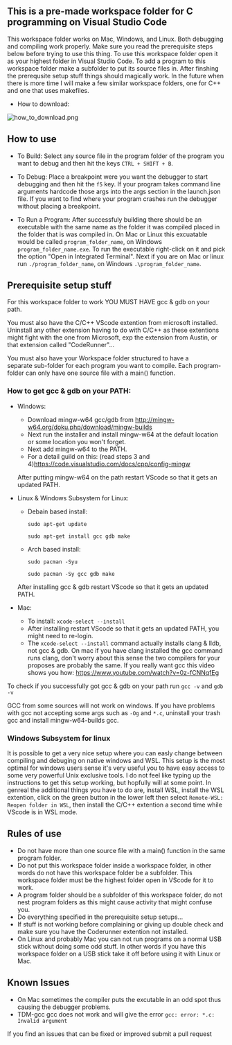 ## This is a pre-made workspace folder for C programming on Visual Studio Code
This workspace folder works on Mac, Windows, and Linux. Both debugging and compiling work properly. Make sure you read the prerequisite steps below before trying to use this thing. To use this workspace folder open it as your highest folder in Visual Studio Code. To add a program to this workspace folder make a subfolder to put its source files in. After finshing the prerequsite setup stuff things should magically work. In the future when there is more time I will make a few similar workspace folders, one for C++ and one that uses makefiles.

- How to download:

![how_to_download.png](https://cdn.discordapp.com/attachments/750174753372766280/794445866790289428/how_to_download.png)


## How to use

- To Build:
Select any source file in the program folder of the program you want to debug and then hit the keys `CTRL + SHIFT + B`.

- To Debug:
Place a breakpoint were you want the debugger to start debugging and then hit the `f5` key.
If your program takes command line arguments hardcode those args into the args section in the launch.json file. If you want to find where your program crashes run the debugger without placing a breakpoint.

- To Run a Program:
After successfuly building there should be an executable with the same name as the folder it was compiled placed in the folder that is was compiled in. On Mac or Linux this excuatable would be called `program_folder_name`, on Windows `program_folder_name.exe`. To run the executable right-click on it and pick the option "Open in Integrated Terminal". Next if you are on Mac or linux run `./program_folder_name`, on Windows `.\program_folder_name`.


## Prerequisite setup stuff

 
For this workspace folder to work YOU MUST HAVE gcc & gdb on your path.
	
You must also have the C/C++ VScode extention from microsoft installed.	
Uninstall any other extension having to do with C/C++ as these extentions	
might fight with the one from Microsoft, exp the extension from Austin, or
that extension called "CodeRunner"...	

You must also have your Workspace folder structured to have a	
separate sub-folder for each program you want to compile. Each
program-folder can only have one source file with a main() function.
	
	
### How to get gcc & gdb on your PATH:
 
* Windows:

  * Download mingw-w64 gcc/gdb from http://mingw-w64.org/doku.php/download/mingw-builds
  * Next run the installer and install mingw-w64 at the default location or some location you won't forget.
  * Next add mingw-w64 to the PATH.
  * For a detail guild on this: (read steps 3 and 4)https://code.visualstudio.com/docs/cpp/config-mingw
  
  After putting mingw-w64 on the path restart VScode so that it gets an updated PATH.
	
  
* Linux & Windows Subsystem for Linux:

  * Debain based install:
  
    `sudo apt-get update`
    
    `sudo apt-get install gcc gdb make`

  * Arch based install:
  
    `sudo pacman -Syu`
    
    `sudo pacman -Sy gcc gdb make`

  After installing gcc & gdb restart VScode so that it gets an updated PATH.


* Mac:

  * To install: `xcode-select --install`
  * After installing restart VScode so that it gets an updated PATH, you might need to re-login.
  * The `xcode-select --install` command actually installs clang & lldb, not gcc & gdb.
On mac if you have clang installed the gcc command runs clang, don't worry
about this sense the two compilers for your proposes are probably the same.
If you really want gcc this video shows you how: https://www.youtube.com/watch?v=0z-fCNNqfEg


To check if you successfully got gcc & gdb on your path	run `gcc -v` and `gdb -v`

GCC from some sources will not work on windows. If you have problems with gcc not accepting
some args such as `-Og` and `*.c`, uninstall your trash gcc and install mingw-w64-builds gcc. 


### Windows Subsystem for linux
It is possible to get a very nice setup where you can easly change between compiling and debuging on native windows and WSL.
This setup is the most optimal for windows users sense it's very useful you to have easy access to some very powerful Unix exclusive tools.
I do not feel like typing up the instructions to get this setup working, but hopfully will at some point. In genreal the additional things you have to do are, install WSL, install the WSL extention, click on the green button in the lower left then select `Remote-WSL: Reopen folder in WSL`, then install the C/C++ extention a second time while VScode is in WSL mode.



## Rules of use
- Do not have more than one source file with a main() function in the same program folder.
- Do not put this workspace folder inside a workspace folder, in other words do not have this workspace folder be a subfolder. This workspace folder must be the highest folder open in VScode for it to work.
- A program folder should be a subfolder of this workspace folder, do not nest program folders as this might cause activity that might confuse you.
- Do everything specified in the prerequisite setup setups...
- If stuff is not working before complaining or giving up double check and make sure you have the Coderunner extention not installed.
- On Linux and probably Mac you can not run programs on a normal USB stick without doing some odd stuff. In other words if you have this workspace folder on a USB stick take it off before using it with Linux or Mac.

## Known Issues
- On Mac sometimes the compiler puts the excutable in an odd spot thus causing the debugger problems.
- TDM-gcc gcc does not work and will give the error `gcc: error: *.c: Invalid argument `


If you find an issues that can be fixed or improved submit a pull request
